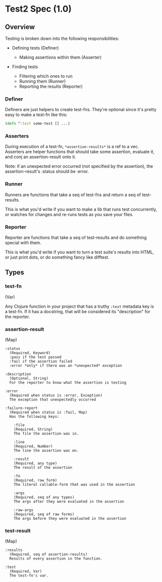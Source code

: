 Test2 Spec (1.0)
================

Overview
--------

Testing is broken down into the following responsibilities:

- Defining tests (Definer)
  - Making assertions within them (Asserter)

- Finding tests
  - Filtering which ones to run
  - Running them (Runner)
  - Reporting the results (Reporter)


### Definer

Definers are just helpers to create test-fns. They're optional since
it's pretty easy to make a test-fn like this:

```clojure
(defn ^:test some-test [] ...)
```


### Asserters

During execution of a test-fn, `*assertion-results*` is a ref to a
vec. Asserters are helper functions that should take some assertion,
evaluate it, and conj an assertion-result onto it.

Note: if an unexpected error occurred (not specified by the
assertion), the assertion-result's :status should be :error.


### Runner

Runners are functions that take a seq of test-fns and return a seq of
test-results.

This is what you'd write if you want to make a lib that runs test
concurrently, or watches for changes and re-runs tests as you save
your files.


### Reporter

Reporter are functions that take a seq of test-results and do
something special with them.

This is what you'd write if you want to turn a test suite's results
into HTML, or just print dots, or do something fancy like difftest.



Types
-----

### test-fn
(Var)

Any Clojure function in your project that has a truthy `:test`
metadata key is a test-fn. If it has a docstring, that will be
considered its "description" for the reporter.


### assertion-result
(Map)

```
:status
  (Required, Keyword)
  :pass if the test passed
  :fail if the assertion failed
  :error *only* if there was an *unexpected* exception

:description
  (Optional, String)
  For the reporter to know what the assertion is testing

:error
  (Required when status is :error, Exception)
  The exception that unexpectedly occurred

:failure-report
  (Required when status is :fail, Map)
  Has the following keys:

    :file
    (Required, String)
    The file the assertion was in.

    :line
    (Required, Number)
    The line the assertion was on.

    :result
    (Required, any type)
    The result of the assertion

    :fn
    (Required, raw form)
    The literal callable-form that was used in the assertion

    :args
    (Required, seq of any types)
    The args after they were evaluated in the assertion

    :raw-args
    (Required, seq of raw forms)
    The args before they were evaluated in the assertion
```

### test-result
(Map)

```
:results
  (Required, seq of assertion-results)
  Results of every assertion in the function.

:test
  (Required, Var)
  The test-fn's var.
```
